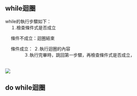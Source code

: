 ## while迴圈
while的執行步驟如下：  
　          １.檢查條件式是否成立  
   
　   條件不成立：迴圈結束  
 
　   條件成立： ２.執行迴圈的內容  
　　　　        ３.執行完畢時，跳回第一步驟，再檢查條件式是否成立，  
　　　　       
            
![](http://www2.lssh.tp.edu.tw/~hlf/class-1/lang-c/while.gif)
## do while迴圈
